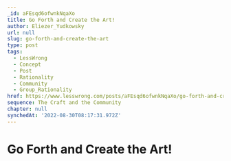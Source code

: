 ```yaml
---
_id: aFEsqd6ofwnkNqaXo
title: Go Forth and Create the Art!
author: Eliezer_Yudkowsky
url: null
slug: go-forth-and-create-the-art
type: post
tags:
  - LessWrong
  - Concept
  - Post
  - Rationality
  - Community
  - Group_Rationality
href: https://www.lesswrong.com/posts/aFEsqd6ofwnkNqaXo/go-forth-and-create-the-art
sequence: The Craft and the Community
chapter: null
synchedAt: '2022-08-30T08:17:31.972Z'
---
```

# Go Forth and Create the Art!

